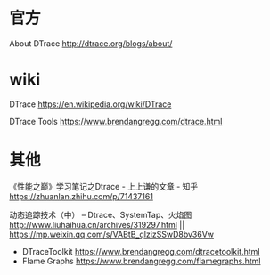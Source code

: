 
# 官方

About DTrace http://dtrace.org/blogs/about/

# wiki

DTrace https://en.wikipedia.org/wiki/DTrace

DTrace Tools https://www.brendangregg.com/dtrace.html

# 其他

《性能之巅》学习笔记之Dtrace - 上上谦的文章 - 知乎 https://zhuanlan.zhihu.com/p/71437161

动态追踪技术（中） – Dtrace、SystemTap、火焰图 http://www.liuhaihua.cn/archives/319297.html || https://mp.weixin.qq.com/s/VABtB_qlzizSSwD8bv36Vw
- DTraceToolkit https://www.brendangregg.com/dtracetoolkit.html
- Flame Graphs https://www.brendangregg.com/flamegraphs.html
